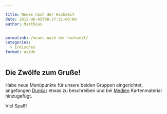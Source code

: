```yaml
---

title: Neues nach der Hochzeit
date: 2012-06-05T00:27:31+00:00
author: Matthias


permalink: /neues-nach-der-hochzeit/
categories:
  - Irdisches
format: aside
---
```

## Die Zwölfe zum Gruße!

Habe neue Menüpunkte für unsere beiden Gruppen eingerichtet, angefangen [Dunkar](http://www.phexkinder.de/gruppen/die-grose-gruppe-aka-mittelreichgruppe/dunkar/ "Dunkar") etwas zu beschreiben und bei [Medien](http://www.phexkinder.de/medien/ "Medien") Kartenmaterial hinzugefügt.

Viel Spaß!
